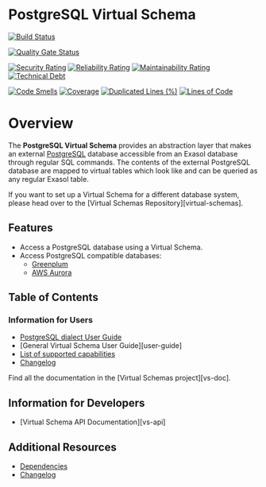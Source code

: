 # PostgreSQL Virtual Schema

[![Build Status](https://github.com/exasol/postgresql-virtual-schema/actions/workflows/ci-build.yml/badge.svg)](https://github.com/exasol/postgresql-virtual-schema/actions/workflows/ci-build.yml)

[![Quality Gate Status](https://sonarcloud.io/api/project_badges/measure?project=com.exasol%3Apostgresql-virtual-schema&metric=alert_status)](https://sonarcloud.io/dashboard?id=com.exasol%3Apostgresql-virtual-schema)

[![Security Rating](https://sonarcloud.io/api/project_badges/measure?project=com.exasol%3Apostgresql-virtual-schema&metric=security_rating)](https://sonarcloud.io/dashboard?id=com.exasol%3Apostgresql-virtual-schema)
[![Reliability Rating](https://sonarcloud.io/api/project_badges/measure?project=com.exasol%3Apostgresql-virtual-schema&metric=reliability_rating)](https://sonarcloud.io/dashboard?id=com.exasol%3Apostgresql-virtual-schema)
[![Maintainability Rating](https://sonarcloud.io/api/project_badges/measure?project=com.exasol%3Apostgresql-virtual-schema&metric=sqale_rating)](https://sonarcloud.io/dashboard?id=com.exasol%3Apostgresql-virtual-schema)
[![Technical Debt](https://sonarcloud.io/api/project_badges/measure?project=com.exasol%3Apostgresql-virtual-schema&metric=sqale_index)](https://sonarcloud.io/dashboard?id=com.exasol%3Apostgresql-virtual-schema)

[![Code Smells](https://sonarcloud.io/api/project_badges/measure?project=com.exasol%3Apostgresql-virtual-schema&metric=code_smells)](https://sonarcloud.io/dashboard?id=com.exasol%3Apostgresql-virtual-schema)
[![Coverage](https://sonarcloud.io/api/project_badges/measure?project=com.exasol%3Apostgresql-virtual-schema&metric=coverage)](https://sonarcloud.io/dashboard?id=com.exasol%3Apostgresql-virtual-schema)
[![Duplicated Lines (%)](https://sonarcloud.io/api/project_badges/measure?project=com.exasol%3Apostgresql-virtual-schema&metric=duplicated_lines_density)](https://sonarcloud.io/dashboard?id=com.exasol%3Apostgresql-virtual-schema)
[![Lines of Code](https://sonarcloud.io/api/project_badges/measure?project=com.exasol%3Apostgresql-virtual-schema&metric=ncloc)](https://sonarcloud.io/dashboard?id=com.exasol%3Apostgresql-virtual-schema)

# Overview

The **PostgreSQL Virtual Schema** provides an abstraction layer that makes an external [PostgreSQL](https://www.postgresql.org/) database accessible from an Exasol database through regular SQL commands. The contents of the external PostgreSQL database are mapped to virtual tables which look like and can be queried as any regular Exasol table.

If you want to set up a Virtual Schema for a different database system, please head over to the [Virtual Schemas Repository][virtual-schemas].

## Features

* Access a PostgreSQL database using a Virtual Schema.
* Access PostgreSQL compatible databases:
    * [Greenplum](https://greenplum.org/)
    * [AWS Aurora](https://aws.amazon.com/de/rds/aurora/)

## Table of Contents

### Information for Users

* [PostgreSQL dialect User Guide](doc/user_guide/postgresql_user_guide.md)
* [General Virtual Schema User Guide][user-guide]
* [List of supported capabilities](doc/generated/capabilities.md)
* [Changelog](doc/changes/changelog.md)

Find all the documentation in the [Virtual Schemas project][vs-doc].

## Information for Developers

* [Virtual Schema API Documentation][vs-api]

## Additional Resources

* [Dependencies](dependencies.md)
* [Changelog](doc/changes/changelog.md)
